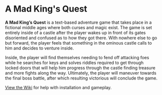 # A Mad King's Quest

**A Mad King’s Quest** is a text-based adventure game that takes place in a fictional middle ages where both curses and magic exist. The game is set entirely inside of a castle after the player wakes up in front of its gates disoriented and confused as to how they got there. With nowhere else to go but forward, the player feels that something in the ominous castle calls to him and decides to venture inside.

Inside, the player will find themselves needing to fend off attacking foes while he searches for keys and solves riddles required to get through locked doors that will help him progress through the castle finding treasure and more fights along the way. Ultimately, the player will maneuver towards the final boss battle, after which resulting victorious will conclude the game.

[View the Wiki](https://github.com/shitchell/a-mad-kings-quest/wiki) for help with installation and gameplay.
